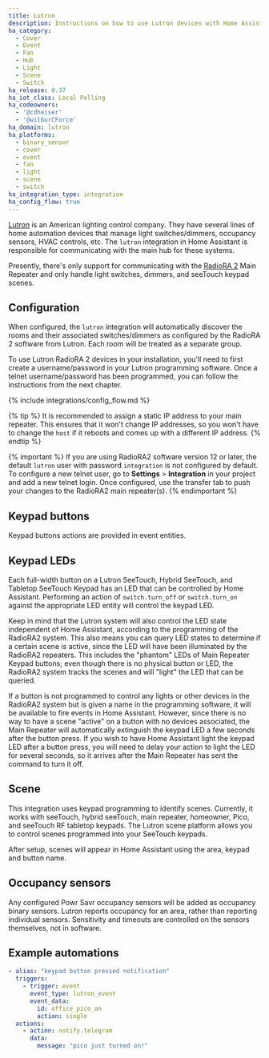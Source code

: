 ```yaml
---
title: Lutron
description: Instructions on how to use Lutron devices with Home Assistant.
ha_category:
  - Cover
  - Event
  - Fan
  - Hub
  - Light
  - Scene
  - Switch
ha_release: 0.37
ha_iot_class: Local Polling
ha_codeowners:
  - '@cdheiser'
  - '@wilburCForce'
ha_domain: lutron
ha_platforms:
  - binary_sensor
  - cover
  - event
  - fan
  - light
  - scene
  - switch
ha_integration_type: integration
ha_config_flow: true
---
```


[Lutron](http://www.lutron.com/) is an American lighting control company. They have several lines of home automation devices that manage light switches/dimmers, occupancy sensors, HVAC controls, etc. The `lutron` integration in Home Assistant is responsible for communicating with the main hub for these systems.

Presently, there's only support for communicating with the [RadioRA 2](http://www.lutron.com/en-US/Products/Pages/WholeHomeSystems/RadioRA2/Overview.aspx) Main Repeater and only handle light switches, dimmers, and seeTouch keypad scenes.

## Configuration

When configured, the `lutron` integration will automatically discover the rooms and their associated switches/dimmers as configured by the RadioRA 2 software from Lutron. Each room will be treated as a separate group.

To use Lutron RadioRA 2 devices in your installation, you'll need to first create a username/password in your Lutron programming software. Once a telnet username/password has been programmed, you can follow the instructions from the next chapter.

{% include integrations/config_flow.md %}

{% tip %}
It is recommended to assign a static IP address to your main repeater. This ensures that it won't change IP addresses, so you won't have to change the `host` if it reboots and comes up with a different IP address.
{% endtip %}

{% important %}
If you are using RadioRA2 software version 12 or later, the default `lutron` user with password `integration` is not configured by default. To configure a new telnet user, go to **Settings** > **Integration** in your project and add a new telnet login. Once configured, use the transfer tab to push your changes to the RadioRA2 main repeater(s).
{% endimportant %}

## Keypad buttons

Keypad buttons actions are provided in event entities.

## Keypad LEDs

Each full-width button on a Lutron SeeTouch, Hybrid SeeTouch, and Tabletop SeeTouch Keypad has an LED that can be controlled by Home Assistant. Performing an action of `switch.turn_off` or `switch.turn_on` against the appropriate LED entity will control the keypad LED.

Keep in mind that the Lutron system will also control the LED state independent of Home Assistant, according to the programming of the RadioRA2 system. This also means you can query LED states to determine if a certain scene is active, since the LED will have been illuminated by the RadioRA2 repeaters. This includes the "phantom" LEDs of Main Repeater Keypad buttons; even though there is no physical button or LED, the RadioRA2 system tracks the scenes and will "light" the LED that can be queried.

If a button is not programmed to control any lights or other devices in the RadioRA2 system but is given a name in the programming software, it will be available to fire events in Home Assistant. However, since there is no way to have a scene "active" on a button with no devices associated, the Main Repeater will automatically extinguish the keypad LED a few seconds after the button press. If you wish to have Home Assistant light the keypad LED after a button press, you will need to delay your action to light the LED for several seconds, so it arrives after the Main Repeater has sent the command to turn it off.

## Scene

This integration uses keypad programming to identify scenes.  Currently, it works with seeTouch, hybrid seeTouch, main repeater, homeowner, Pico, and seeTouch RF tabletop keypads.
The Lutron scene platform allows you to control scenes programmed into your SeeTouch keypads.

After setup, scenes will appear in Home Assistant using the area, keypad and button name.

## Occupancy sensors

Any configured Powr Savr occupancy sensors will be added as occupancy binary sensors. Lutron reports occupancy for an area, rather than reporting individual sensors. Sensitivity and timeouts are controlled on the sensors themselves, not in software.

## Example automations

``` yaml
- alias: "keypad button pressed notification"
  triggers:
    - trigger: event
      event_type: lutron_event
      event_data:
        id: office_pico_on
        action: single
  actions:
    - action: notify.telegram
      data:
        message: "pico just turned on!"
```
